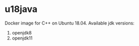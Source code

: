 # u18java

Docker image for C++ on Ubuntu 18.04. Available jdk versions:

   1. openjdk8
   2. openjdk11

